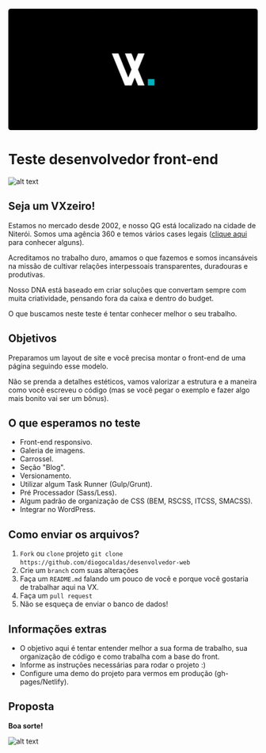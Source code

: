 ![vx](vx.png)

# Teste desenvolvedor front-end

![alt text](https://d335luupugsy2.cloudfront.net/cms/files/41403/1606856495/$8lyt6e2ma2e)

## Seja um VXzeiro!

Estamos no mercado desde 2002, e nosso QG está localizado na cidade de Niterói. Somos uma agência 360 e temos vários cases legais (<a href="https://vxcomunicacao.com.br/todos-cases/" target="_blank">clique aqui</a> para conhecer alguns).

Acreditamos no trabalho duro, amamos o que fazemos e somos incansáveis na missão de cultivar relações interpessoais transparentes, duradouras e produtivas.

Nosso DNA está baseado em criar soluções que convertam sempre com muita criatividade, pensando fora da caixa e dentro do budget.

O que buscamos neste teste é tentar conhecer melhor o seu trabalho.

## Objetivos

Preparamos um layout de site e você precisa montar o front-end de uma página seguindo esse modelo.

Não se prenda a detalhes estéticos, vamos valorizar a estrutura e a maneira como você escreveu o código (mas se você pegar o exemplo e fazer algo mais bonito vai ser um bônus).

## O que esperamos no teste

* Front-end responsivo.
* Galeria de imagens.
* Carrossel.
* Seção "Blog".
* Versionamento.
* Utilizar algum Task Runner (Gulp/Grunt).
* Pré Processador (Sass/Less).
* Algum padrão de organização de CSS (BEM, RSCSS, ITCSS, SMACSS).
* Integrar no WordPress.

## Como enviar os arquivos? 

1. `Fork` ou `clone` projeto `git clone https://github.com/diogocaldas/desenvolvedor-web`
2. Crie um `branch` com suas alterações
3. Faça um `README.md` falando um pouco de você e porque você gostaria de trabalhar aqui na VX.
4. Faça um `pull request`
5. Não se esqueça de enviar o banco de dados! 

## Informações extras

* O objetivo aqui é tentar entender melhor a sua forma de trabalho, sua organização de código e como trabalha com a base do front.
* Informe as instruções necessárias para rodar o projeto :)
* Configure uma demo do projeto para vermos em produção (gh-pages/Netlify). 

## Proposta


**Boa sorte!**

![alt text](https://d335luupugsy2.cloudfront.net/cms/files/41403/1606856495/$8lyt6e2ma2e)
